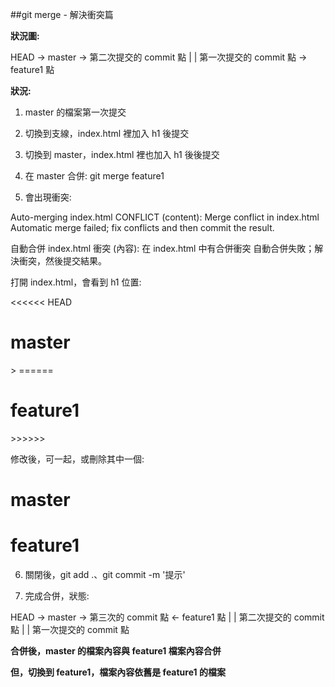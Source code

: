 ##git merge - 解決衝突篇

**狀況圖:**

HEAD -> master -> 第二次提交的 commit 點
                            |
                            |
                  第一次提交的 commit 點 -> feature1 點

**狀況:**

1. master 的檔案第一次提交

2. 切換到支線，index.html 裡加入 h1 後提交

3. 切換到 master，index.html 裡也加入 h1 後後提交

4. 在 master 合併: git merge feature1

5. 會出現衝突:

Auto-merging index.html
CONFLICT (content): Merge conflict in index.html
Automatic merge failed; fix conflicts and then commit the result.

自動合併 index.html
衝突 (內容): 在 index.html 中有合併衝突
自動合併失敗；解決衝突，然後提交結果。

打開 index.html，會看到 h1 位置:

<<<<<< HEAD
<h1>master</h1>>
======
<h1>feature1</h1>
>>>>>>

修改後，可一起，或刪除其中一個:

<h1>master</h1>
<h1>feature1</h1>

6. 關閉後，git add .、git commit -m '提示'

7. 完成合併，狀態:

HEAD -> master -> 第三次的 commit 點 <- feature1 點
                            |
                            |
                  第二次提交的 commit 點
                            |
                            |
                  第一次提交的 commit 點

**合併後，master 的檔案內容與 feature1 檔案內容合併**

**但，切換到 feature1，檔案內容依舊是 feature1 的檔案**